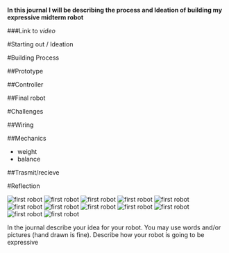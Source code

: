 **In this journal I will be describing the process and Ideation of building my expressive midterm robot**

###Link to *video*

#Starting out / Ideation

#Building Process

##Prototype

##Controller

##Final robot

#Challenges

##Wiring

##Mechanics

- weight
- balance

##Trasmit/recieve

#Reflection

![first robot](images/1.jpg)
![first robot](images/2.jpg)
![first robot](images/3.jpg)
![first robot](images/4.jpg)
![first robot](images/5.jpg)
![first robot](images/6.jpg)
![first robot](images/7.jpg)
![first robot](images/8.jpg)
![first robot](images/9.jpg)
![first robot](images/10.jpg)
![first robot](images/11.jpg)
![first robot](images/12.jpg)

In the journal describe your idea for your robot.
You may use words and/or pictures (hand drawn is fine).
Describe how your robot is going to be expressive

